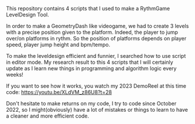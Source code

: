 This repository contains 4 scripts that I used to make a RythmGame LevelDesign Tool.

In order to make a GeometryDash like videogame, we had to create 3 levels with a precise position given to the platform.
Indeed, the player to jump over/on platforms in rythm. So the position of platforms depends on player speed, player jump height and bpm/tempo. 

To make the leveldesign efficient and funnier, I searched how to use script in editor mode.
My research result to this 4 scripts that I will certainly update as I learn new things in programming and algorithm logic every weeks!

If you want to see how it works, you watch my 2023 DemoReel at this time code: https://youtu.be/XLdVM_z86U8?t=28

Don't hesitate to make returns on my code, I try to code since October 2022, so I might(obviously) have a lot of mistakes or things to learn to have a cleaner and more efficient code.

